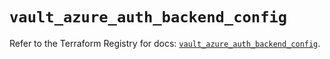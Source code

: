 # `vault_azure_auth_backend_config`

Refer to the Terraform Registry for docs: [`vault_azure_auth_backend_config`](https://registry.terraform.io/providers/hashicorp/vault/3.24.0/docs/resources/azure_auth_backend_config).
